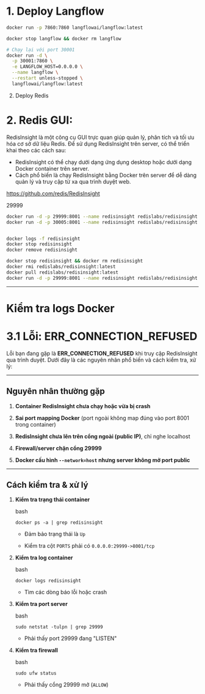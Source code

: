 # 1. Deploy Langflow 
```bash
docker run -p 7860:7860 langflowai/langflow:latest

docker stop langflow && docker rm langflow

# Chạy lại với port 30001
docker run -d \
  -p 30001:7860 \
  -e LANGFLOW_HOST=0.0.0.0 \
  --name langflow \
  --restart unless-stopped \
  langflowai/langflow:latest
```

2. Deploy Redis
# 2. Redis GUI: 

RedisInsight là một công cụ GUI trực quan giúp quản lý, phân tích và tối ưu hóa cơ sở dữ liệu Redis. Để sử dụng RedisInsight trên server, có thể triển khai theo các cách sau:

- RedisInsight có thể chạy dưới dạng ứng dụng desktop hoặc dưới dạng Docker container trên server.
- Cách phổ biến là chạy RedisInsight bằng Docker trên server để dễ dàng quản lý và truy cập từ xa qua trình duyệt web.

https://github.com/redis/RedisInsight


29999
```bash
docker run -d -p 29999:8001 --name redisinsight redislabs/redisinsight:latest
docker run -d -p 30005:8001 --name redisinsight redislabs/redisinsight:latest


docker logs -f redisinsight
docker stop redisinsight 
docker remove redisinsight
```

```bash
docker stop redisinsight && docker rm redisinsight
docker rmi redislabs/redisinsight:latest
docker pull redislabs/redisinsight:latest
docker run -d -p 29999:8001 --name redisinsight redislabs/redisinsight:latest

```
---
# Kiểm tra logs Docker



# 3.1 Lỗi: **ERR_CONNECTION_REFUSED**

Lỗi bạn đang gặp là **ERR_CONNECTION_REFUSED** khi truy cập RedisInsight qua trình duyệt. Dưới đây là các nguyên nhân phổ biến và cách kiểm tra, xử lý:

---

## Nguyên nhân thường gặp

1. **Container RedisInsight chưa chạy hoặc vừa bị crash**
    
2. **Sai port mapping Docker** (port ngoài không map đúng vào port 8001 trong container)
    
3. **RedisInsight chưa lên trên cổng ngoài (public IP)**, chỉ nghe localhost
    
4. **Firewall/server chặn cổng 29999**
    
5. **Docker cấu hình `--network=host` nhưng server không mở port public**
    

---

## Cách kiểm tra & xử lý

1. **Kiểm tra trạng thái container**
    
    bash
    
    `docker ps -a | grep redisinsight`
    
    - Đảm bảo trạng thái là `Up`
        
    - Kiểm tra cột `PORTS` phải có `0.0.0.0:29999->8001/tcp`
        
2. **Kiểm tra log container**
    
    bash
    
    `docker logs redisinsight`
    
    - Tìm các dòng báo lỗi hoặc crash
        
3. **Kiểm tra port server**
    
    bash
    
    `sudo netstat -tulpn | grep 29999`
    
    - Phải thấy port 29999 đang "LISTEN"
        
4. **Kiểm tra firewall**
    
    bash
    
    `sudo ufw status`
    
    - Phải thấy cổng 29999 mở (`ALLOW`)
